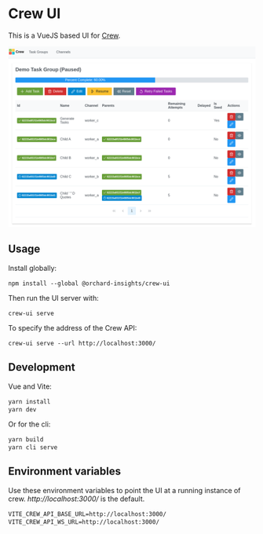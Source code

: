 # Crew UI

This is a VueJS based UI for [Crew](https://github.com/orchard-insights/crew).

![Crew UI Screenshot](./docs/screenshot.png)

## Usage

Install globally:

```
npm install --global @orchard-insights/crew-ui
```

Then run the UI server with:

```
crew-ui serve
```

To specify the address of the Crew API:

```
crew-ui serve --url http://localhost:3000/
```

## Development

Vue and Vite:

```
yarn install
yarn dev
```

Or for the cli:

```
yarn build
yarn cli serve
```

## Environment variables

Use these environment variables to point the UI at a running instance of crew.  *http://localhost:3000/* is the default.

```
VITE_CREW_API_BASE_URL=http://localhost:3000/
VITE_CREW_API_WS_URL=http://localhost:3000/
```